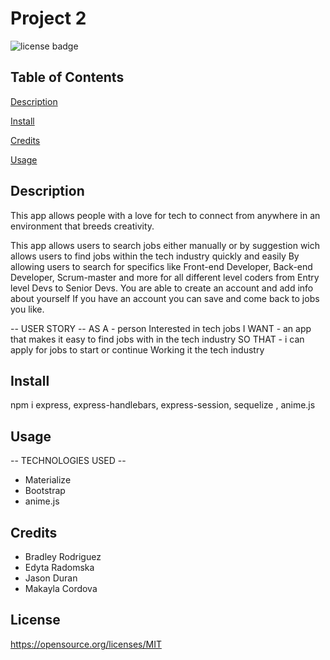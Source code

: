 # Project 2

![license badge](https://img.shields.io/badge/license-MIT-blue)

## Table of Contents

[Description](##Description)

[Install](##Install)

[Credits](##Credits)

[Usage](##Usage)

## Description

This app allows people with a love for tech to connect from anywhere in an environment that breeds creativity.

This app allows users to search jobs either manually or by suggestion
wich allows users to find jobs within the tech industry quickly and easily
By allowing users to search for specifics like Front-end Developer, Back-end Developer, Scrum-master and more for all different level coders from Entry level Devs to Senior Devs.
You are able to create an account and add info about yourself
If you have an account you can save and come back to jobs you like.

-- USER STORY --
AS A - person Interested in tech jobs
I WANT - an app that makes it easy to find jobs with in the tech industry
SO THAT - i can apply for jobs to start or continue Working it the tech industry

## Install

npm i express, express-handlebars, express-session, sequelize , anime.js

## Usage

-- TECHNOLOGIES USED --

- Materialize
- Bootstrap
- anime.js

## Credits

- Bradley Rodriguez
- Edyta Radomska
- Jason Duran
- Makayla Cordova

## License

https://opensource.org/licenses/MIT
